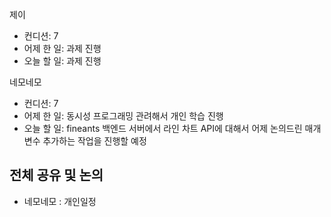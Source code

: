 
제이
- 컨디션: 7
- 어제 한 일: 과제 진행 
- 오늘 할 일: 과제 진행

네모네모
- 컨디션: 7
- 어제 한 일: 동시성 프로그래밍 관려해서 개인 학습 진행 
- 오늘 할 일: fineants 백엔드 서버에서 라인 차트 API에 대해서 어제 논의드린 매개변수 추가하는 작업을 진행할 예정

## 전체 공유 및 논의
- 네모네모 : 개인일정
